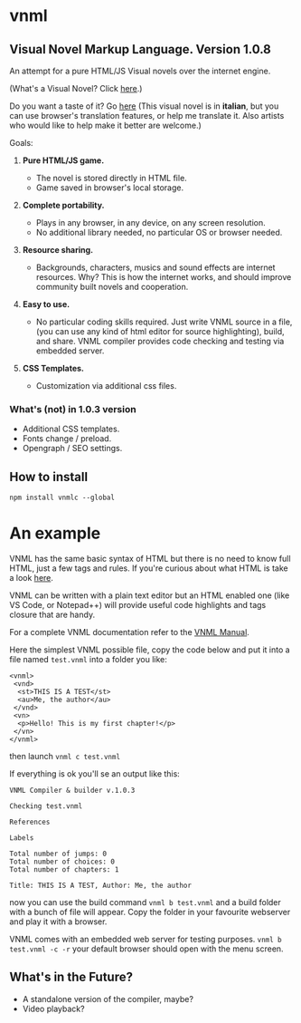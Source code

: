 # vnml

## Visual Novel Markup Language. Version 1.0.8

An attempt for a pure HTML/JS Visual novels over the internet engine.

(What's a Visual Novel? Click [here](https://it.wikipedia.org/wiki/Visual_novel).)

Do you want a taste of it? Go [here](https://www.valentinoeugeni.it/ga/lmv.html) (This visual novel is in **italian**, but you can use browser's translation features, or help me translate it. Also artists who would like to help make it better are welcome.)

Goals:

1. **Pure HTML/JS game.**

   - The novel is stored directly in HTML file.
   - Game saved in browser's local storage.

2. **Complete portability.**

   - Plays in any browser, in any device, on any screen resolution.
   - No additional library needed, no particular OS or browser needed.

3. **Resource sharing.**

   - Backgrounds, characters, musics and sound effects are internet resources. Why? This is how the internet works, and should improve community built novels
     and cooperation.

4. **Easy to use.**

   - No particular coding skills required. Just write VNML source in a file, (you can use any kind of html editor for source highlighting), build, and share. VNML compiler provides code checking and testing via embedded server.

5. **CSS Templates.**

   - Customization via additional css files.

### What's (not) in 1.0.3 version

- Additional CSS templates.
- Fonts change / preload.
- Opengraph / SEO settings.

## How to install

`npm install vnmlc --global`

# An example

VNML has the same basic syntax of HTML but there is no need to know full HTML, just a few tags and rules. If you're curious about what HTML is take a look [here](https://www.codecademy.com/learn/learn-html).

VNML can be written with a plain text editor but an HTML enabled one (like VS Code, or Notepad++) will provide useful code highlights and tags closure that are handy.

For a complete VNML documentation refer to the [VNML Manual](docs/vnmlmanual.md).

Here the simplest VNML possible file, copy the code below and put it into a file named `test.vnml` into a folder you like:

```
<vnml>
 <vnd>
  <st>THIS IS A TEST</st>
  <au>Me, the author</au>
 </vnd>
 <vn>
  <p>Hello! This is my first chapter!</p>
 </vn>
</vnml>

```

then launch `vnml c test.vnml`

If everything is ok you'll se an output like this:

```
VNML Compiler & builder v.1.0.3

Checking test.vnml

References

Labels

Total number of jumps: 0
Total number of choices: 0
Total number of chapters: 1

Title: THIS IS A TEST, Author: Me, the author
```

now you can use the build command `vnml b test.vnml`
and a build folder with a bunch of file will appear.
Copy the folder in your favourite webserver and play it with a browser.

VNML comes with an embedded web server for testing purposes.
`vnml b test.vnml -c -r`
your default browser should open with the menu screen.

## What's in the Future?

- A standalone version of the compiler, maybe?
- Video playback?
